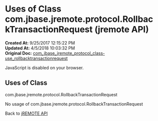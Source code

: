 # Uses of Class com.jbase.jremote.protocol.RollbackTransactionRequest (jremote API)

**Created At:** 9/25/2017 12:15:22 PM  
**Updated At:** 4/5/2018 10:03:32 PM  
**Original Doc:** [com_jbase_jremote_protocol_class-use_rollbacktransactionrequest](https://docs.jbase.com/39271-class-use/com_jbase_jremote_protocol_class-use_rollbacktransactionrequest)  

<!--<br>    try {<br>        if (location.href.indexOf('is-external=true') == -1) {<br>            parent.document.title="Uses of Class com.jbase.jremote.protocol.RollbackTransactionRequest (jremote   API)";<br>        }<br>    }<br>    catch(err) {<br>    }<br>//-->
JavaScript is disabled on your browser.



<!--<br>  allClassesLink = document.getElementById("allclasses\_navbar\_top");<br>  if(window==top) {<br>    allClassesLink.style.display = "block";<br>  }<br>  else {<br>    allClassesLink.style.display = "none";<br>  }<br>  //-->

## Uses of Class
com.jbase.jremote.protocol.RollbackTransactionRequest

No usage of com.jbase.jremote.protocol.RollbackTransactionRequest

Back to [jREMOTE API](com_jbase_jremote_package-summary)


